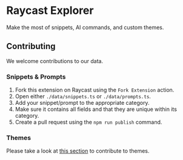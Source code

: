 # Raycast Explorer

Make the most of snippets, AI commands, and custom themes.

## Contributing

We welcome contributions to our data.

### Snippets & Prompts

1. Fork this extension on Raycast using the `Fork Extension` action.
2. Open either `./data/snippets.ts` or `./data/prompts.ts`.
3. Add your snippet/prompt to the appropriate category.
4. Make sure it contains all fields and that they are unique within its category.
5. Create a pull request using the `npm run publish` command.

### Themes

Please take a look at [this section](https://github.com/raycast/theme-explorer/#contributing) to contribute to themes.